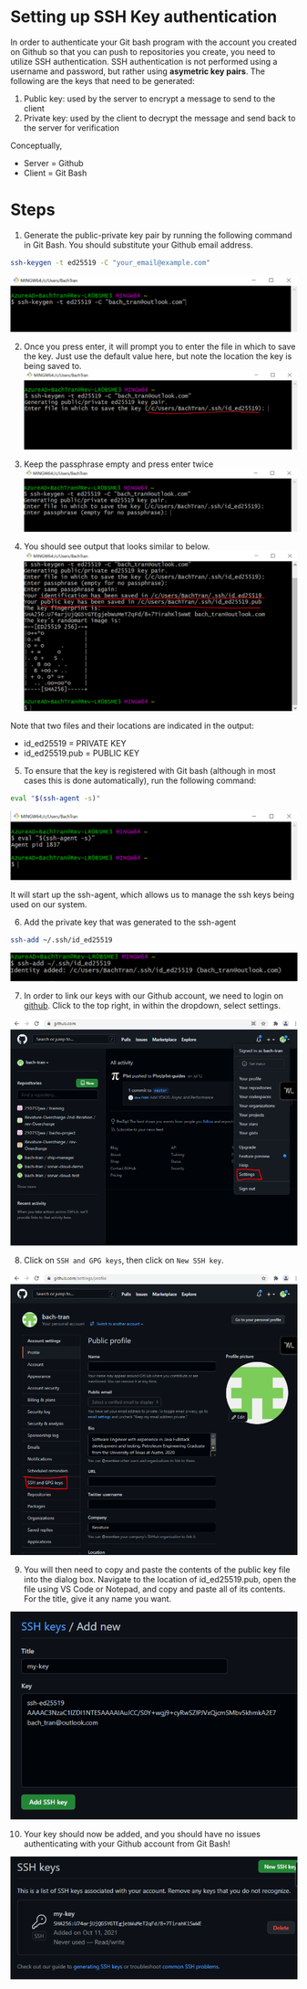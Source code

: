 # Setting up SSH Key authentication

In order to authenticate your Git bash program with the account you created on Github so that you can push to repositories you create, you need to utilize SSH authentication. SSH authentication is not performed using a username and password, but rather using **asymetric key pairs**. The following are the keys that need to be generated:

1. Public key: used by the server to encrypt a message to send to the client
2. Private key: used by the client to decrypt the message and send back to the server for verification

Conceptually, 
- Server = Github
- Client = Git Bash

# Steps
1. Generate the public-private key pair by running the following command in Git Bash. You should substitute your Github email address.
```bash
ssh-keygen -t ed25519 -C "your_email@example.com"
```
![ssh-keygen command](./images/image-1.png)

2. Once you press enter, it will prompt you to enter the file in which to save the key. Just use the default value here, but note the location the key is being saved to.
![key file location](./images/image-2.png)

3. Keep the passphrase empty and press enter twice
![passphrase](./images/image-3.png)

4. You should see output that looks similar to below. 
![ssh-keygen success](./images/image-4.png)

Note that two files and their locations are indicated in the output:
- id_ed25519 = PRIVATE KEY
- id_ed25519.pub = PUBLIC KEY

5. To ensure that the key is registered with Git bash (although in most cases this is done automatically), run the following command:
```bash
eval "$(ssh-agent -s)"
```
![ssh-agent](./images/image-5.png)

It will start up the ssh-agent, which allows us to manage the ssh keys being used on our system.


6. Add the private key that was generated to the ssh-agent

```bash
ssh-add ~/.ssh/id_ed25519
```
![ssh-add](./images/image-6.png)

7. In order to link our keys with our Github account, we need to login on [github](https://github.com/). Click to the top right, in within the dropdown, select settings.

![github settings](./images/image-7.png)

8. Click on `SSH and GPG keys`, then click on `New SSH key`.

![SSH and GPG keys](./images/image-8.png)

9. You will then need to copy and paste the contents of the public key file into the dialog box. Navigate to the location of id_ed25519.pub, open the file using VS Code or Notepad, and copy and paste all of its contents. For the title, give it any name you want.

![add SSH key](./images/image-9.png)

10. Your key should now be added, and you should have no issues authenticating with your Github account from Git Bash!

![done](./images/image-10.png)